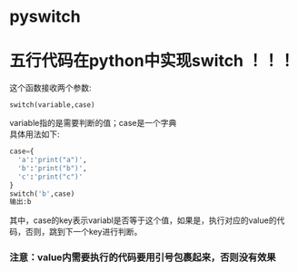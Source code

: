 # pyswitch
<h1>五行代码在python中实现switch ！！！</h1>
这个函数接收两个参数:

```
switch(variable,case)
```
variable指的是需要判断的值；case是一个字典<br/>
具体用法如下:

```python
case={
  'a':'print("a")',
  'b':'print("b")',
  'c':'print("c")'
}
switch('b',case)
输出:b
```
其中，case的key表示variabl是否等于这个值，如果是，执行对应的value的代码，否则，跳到下一个key进行判断。<br />
<h3>注意：value内需要执行的代码要用引号包裹起来，否则没有效果</h3>
